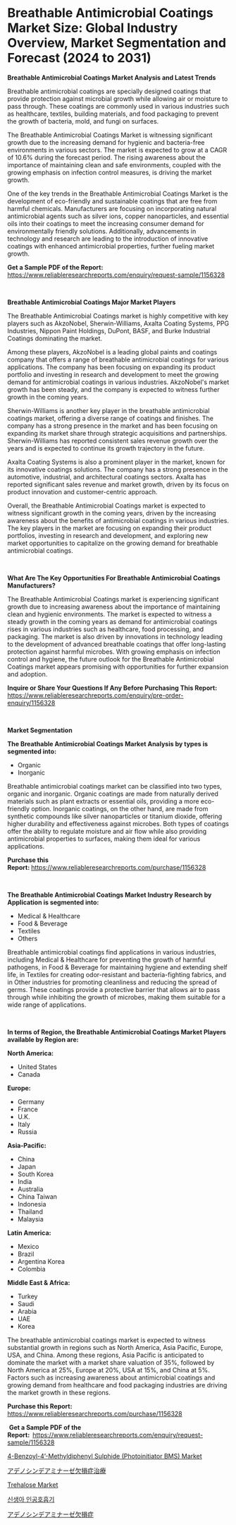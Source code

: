 <p><h1>Breathable Antimicrobial Coatings Market Size: Global Industry Overview, Market Segmentation and Forecast (2024 to 2031)</h1></p><p><strong>Breathable Antimicrobial Coatings Market Analysis and Latest Trends</strong></p>
<p><p>Breathable antimicrobial coatings are specially designed coatings that provide protection against microbial growth while allowing air or moisture to pass through. These coatings are commonly used in various industries such as healthcare, textiles, building materials, and food packaging to prevent the growth of bacteria, mold, and fungi on surfaces.</p><p>The Breathable Antimicrobial Coatings Market is witnessing significant growth due to the increasing demand for hygienic and bacteria-free environments in various sectors. The market is expected to grow at a CAGR of 10.6% during the forecast period. The rising awareness about the importance of maintaining clean and safe environments, coupled with the growing emphasis on infection control measures, is driving the market growth.</p><p>One of the key trends in the Breathable Antimicrobial Coatings Market is the development of eco-friendly and sustainable coatings that are free from harmful chemicals. Manufacturers are focusing on incorporating natural antimicrobial agents such as silver ions, copper nanoparticles, and essential oils into their coatings to meet the increasing consumer demand for environmentally friendly solutions. Additionally, advancements in technology and research are leading to the introduction of innovative coatings with enhanced antimicrobial properties, further fueling market growth.</p></p>
<p><strong>Get a Sample PDF of the Report:&nbsp;</strong> <a href="https://www.reliableresearchreports.com/enquiry/request-sample/1156328">https://www.reliableresearchreports.com/enquiry/request-sample/1156328</a></p>
<p>&nbsp;</p>
<p><strong>Breathable Antimicrobial Coatings Major Market Players</strong></p>
<p><p>The Breathable Antimicrobial Coatings market is highly competitive with key players such as AkzoNobel, Sherwin-Williams, Axalta Coating Systems, PPG Industries, Nippon Paint Holdings, DuPont, BASF, and Burke Industrial Coatings dominating the market.</p><p>Among these players, AkzoNobel is a leading global paints and coatings company that offers a range of breathable antimicrobial coatings for various applications. The company has been focusing on expanding its product portfolio and investing in research and development to meet the growing demand for antimicrobial coatings in various industries. AkzoNobel's market growth has been steady, and the company is expected to witness further growth in the coming years.</p><p>Sherwin-Williams is another key player in the breathable antimicrobial coatings market, offering a diverse range of coatings and finishes. The company has a strong presence in the market and has been focusing on expanding its market share through strategic acquisitions and partnerships. Sherwin-Williams has reported consistent sales revenue growth over the years and is expected to continue its growth trajectory in the future.</p><p>Axalta Coating Systems is also a prominent player in the market, known for its innovative coatings solutions. The company has a strong presence in the automotive, industrial, and architectural coatings sectors. Axalta has reported significant sales revenue and market growth, driven by its focus on product innovation and customer-centric approach.</p><p>Overall, the Breathable Antimicrobial Coatings market is expected to witness significant growth in the coming years, driven by the increasing awareness about the benefits of antimicrobial coatings in various industries. The key players in the market are focusing on expanding their product portfolios, investing in research and development, and exploring new market opportunities to capitalize on the growing demand for breathable antimicrobial coatings.</p></p>
<p>&nbsp;</p>
<p><strong>What Are The Key Opportunities For Breathable Antimicrobial Coatings Manufacturers?</strong></p>
<p><p>The Breathable Antimicrobial Coatings market is experiencing significant growth due to increasing awareness about the importance of maintaining clean and hygienic environments. The market is expected to witness a steady growth in the coming years as demand for antimicrobial coatings rises in various industries such as healthcare, food processing, and packaging. The market is also driven by innovations in technology leading to the development of advanced breathable coatings that offer long-lasting protection against harmful microbes. With growing emphasis on infection control and hygiene, the future outlook for the Breathable Antimicrobial Coatings market appears promising with opportunities for further expansion and adoption.</p></p>
<p><strong>Inquire or Share Your Questions If Any Before Purchasing This Report:</strong> <a href="https://www.reliableresearchreports.com/enquiry/pre-order-enquiry/1156328">https://www.reliableresearchreports.com/enquiry/pre-order-enquiry/1156328</a></p>
<p>&nbsp;</p>
<p><strong>Market Segmentation</strong></p>
<p><strong>The Breathable Antimicrobial Coatings Market Analysis by types is segmented into:</strong></p>
<p><ul><li>Organic</li><li>Inorganic</li></ul></p>
<p><p>Breathable antimicrobial coatings market can be classified into two types, organic and inorganic. Organic coatings are made from naturally derived materials such as plant extracts or essential oils, providing a more eco-friendly option. Inorganic coatings, on the other hand, are made from synthetic compounds like silver nanoparticles or titanium dioxide, offering higher durability and effectiveness against microbes. Both types of coatings offer the ability to regulate moisture and air flow while also providing antimicrobial properties to surfaces, making them ideal for various applications.</p></p>
<p><strong>Purchase this Report:&nbsp;</strong><a href="https://www.reliableresearchreports.com/purchase/1156328">https://www.reliableresearchreports.com/purchase/1156328</a></p>
<p>&nbsp;</p>
<p><strong>The Breathable Antimicrobial Coatings Market Industry Research by Application is segmented into:</strong></p>
<p><ul><li>Medical & Healthcare</li><li>Food & Beverage</li><li>Textiles</li><li>Others</li></ul></p>
<p><p>Breathable antimicrobial coatings find applications in various industries, including Medical & Healthcare for preventing the growth of harmful pathogens, in Food & Beverage for maintaining hygiene and extending shelf life, in Textiles for creating odor-resistant and bacteria-fighting fabrics, and in Other industries for promoting cleanliness and reducing the spread of germs. These coatings provide a protective barrier that allows air to pass through while inhibiting the growth of microbes, making them suitable for a wide range of applications.</p></p>
<p>&nbsp;</p>
<p><strong>In terms of Region, the Breathable Antimicrobial Coatings Market Players available by Region are:</strong></p>
<p>
    <p> <strong> North America: </strong>
        <ul>
            <li>United States</li>
            <li>Canada</li>
        </ul>
        </p> 
    <p> <strong> Europe: </strong>
        <ul>
            <li>Germany</li>
            <li>France</li>
            <li>U.K.</li>
            <li>Italy</li>
            <li>Russia</li>
        </ul>
        </p> 
    <p> <strong> Asia-Pacific: </strong>
        <ul>
            <li>China</li>
            <li>Japan</li>
            <li>South Korea</li>
            <li>India</li>
            <li>Australia</li>
            <li>China Taiwan</li>
            <li>Indonesia</li>
            <li>Thailand</li>
            <li>Malaysia</li>
        </ul>
        </p> 
    <p> <strong> Latin America: </strong>
        <ul>
            <li>Mexico</li>
            <li>Brazil</li>
            <li>Argentina Korea</li>
            <li>Colombia</li>
        </ul>
        </p> 
    <p> <strong> Middle East & Africa: </strong>
        <ul>
            <li>Turkey</li>
            <li>Saudi</li>
            <li>Arabia</li>
            <li>UAE</li>
            <li>Korea</li>
        </ul>
    </p>
    </p>
<p><p>The breathable antimicrobial coatings market is expected to witness substantial growth in regions such as North America, Asia Pacific, Europe, USA, and China. Among these regions, Asia Pacific is anticipated to dominate the market with a market share valuation of 35%, followed by North America at 25%, Europe at 20%, USA at 15%, and China at 5%. Factors such as increasing awareness about antimicrobial coatings and growing demand from healthcare and food packaging industries are driving the market growth in these regions.</p></p>
<p><strong>Purchase this Report: </strong><a href="https://www.reliableresearchreports.com/purchase/1156328">https://www.reliableresearchreports.com/purchase/1156328</a></p>
<p>&nbsp;<strong>Get a Sample PDF of the Report:&nbsp;&nbsp;</strong><a href="https://www.reliableresearchreports.com/enquiry/request-sample/1156328">https://www.reliableresearchreports.com/enquiry/request-sample/1156328</a></p>
<p><strong></strong></p>
<p><p><a href="https://issuu.com/reportprime-2/docs/4-benzoyl-4-methyldiphenyl-sulphide-photoinitiator">4-Benzoyl-4’-Methyldiphenyl Sulphide (Photoinitiator BMS) Market</a></p><p><a href="https://github.com/dzy793153605/Market-Research-Report-List-1/blob/main/1308092193429.md">アデノシンデアミナーゼ欠損症治療</a></p><p><a href="https://github.com/marloy8/Market-Research-Report-List-3/blob/main/trehalose-market.md">Trehalose Market</a></p><p><a href="https://github.com/vseigx30c9a1j/Market-Research-Report-List-1/blob/main/7796553193213.md">신생아 인공호흡기</a></p><p><a href="https://github.com/oafhukehf4709715/Market-Research-Report-List-1/blob/main/3451201193428.md">アデノシンデアミナーゼ欠損症</a></p></p>